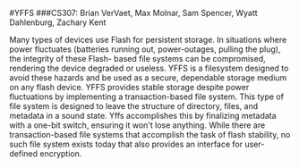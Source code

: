 #YFFS
###CS307: Brian VerVaet, Max Molnar, Sam Spencer, Wyatt Dahlenburg, Zachary Kent

  Many types of devices use Flash for persistent storage. In situations where power fluctuates (batteries running out, 
power-outages, pulling the plug), the integrity of these Flash- based file systems can be compromised, rendering the device 
degraded or useless. YFFS is a filesystem designed to avoid these hazards and be used as a secure, dependable storage medium on 
any flash device.  YFFS provides stable storage despite power fluctuations by implementing a transaction-based file system. This 
type of file system is designed to leave the structure of directory, files, and metadata in a sound state. Yffs accomplishes this
by finalizing metadata with a one-bit switch, ensuring it won't lose anything. While there are transaction-based file systems 
that accomplish the task of flash stability, no such file system exists today that also provides an interface for user-defined 
encryption.  



  
